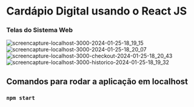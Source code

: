 # Cardápio Digital usando o React JS

### Telas do Sistema Web

![screencapture-localhost-3000-2024-01-25-18_19_15](https://github.com/breenocunha/food-cardapio-digital-react/assets/154290956/615c738a-e6f4-4dde-be70-3963d4b6adc5)
![screencapture-localhost-3000-2024-01-25-18_20_07](https://github.com/breenocunha/food-cardapio-digital-react/assets/154290956/2a3005c8-68ac-43ea-9351-6f456e5503e5)
![screencapture-localhost-3000-checkout-2024-01-25-18_20_43](https://github.com/breenocunha/food-cardapio-digital-react/assets/154290956/44cc3827-b9f4-4ed6-b147-dd9e25f1a829)
![screencapture-localhost-3000-historico-2024-01-25-18_19_32](https://github.com/breenocunha/food-cardapio-digital-react/assets/154290956/a1917410-15b6-4ba8-8a99-bfcdf6146460)

## Comandos para rodar a aplicação em localhost

### `npm start`



